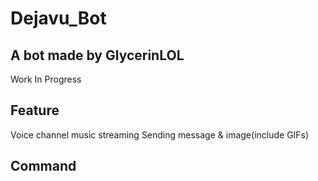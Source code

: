 # Dejavu_Bot
## A bot made by GlycerinLOL
Work In Progress

## Feature
Voice channel music streaming
Sending message & image(include GIFs)
## Command
###